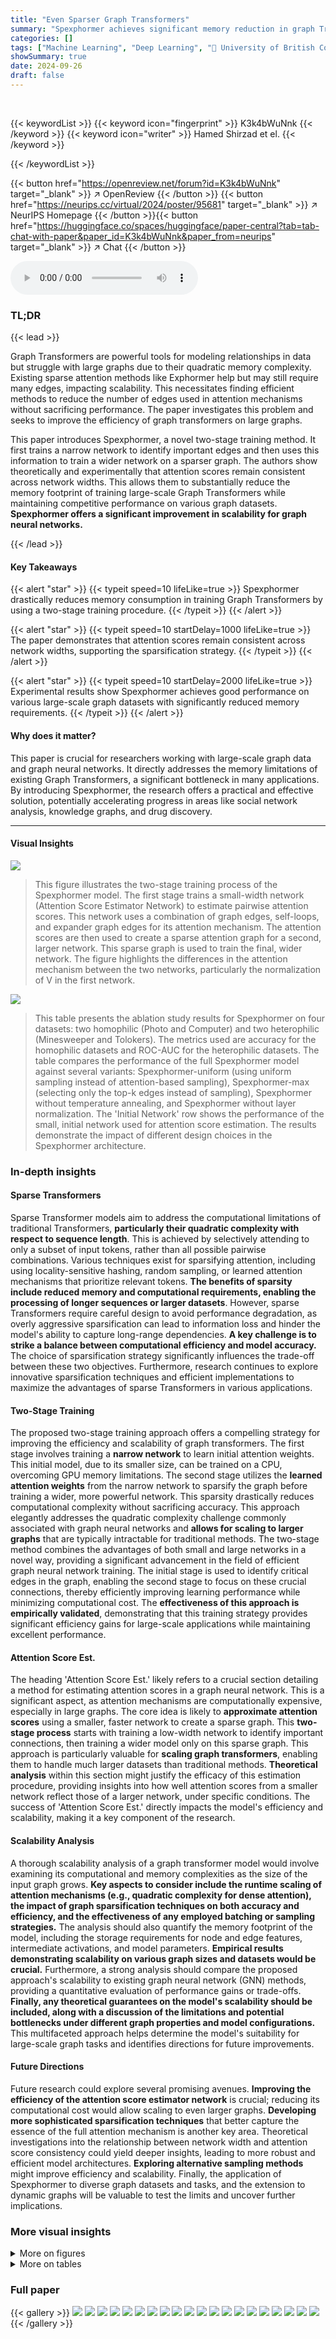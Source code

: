 ```yaml
---
title: "Even Sparser Graph Transformers"
summary: "Spexphormer achieves significant memory reduction in graph Transformers by leveraging a two-stage training process that leverages attention score consistency across network widths to effectively spars..."
categories: []
tags: ["Machine Learning", "Deep Learning", "🏢 University of British Columbia",]
showSummary: true
date: 2024-09-26
draft: false
---
```


<br>

{{< keywordList >}}
{{< keyword icon="fingerprint" >}} K3k4bWuNnk {{< /keyword >}}
{{< keyword icon="writer" >}} Hamed Shirzad et el. {{< /keyword >}}
 
{{< /keywordList >}}

{{< button href="https://openreview.net/forum?id=K3k4bWuNnk" target="_blank" >}}
↗ OpenReview
{{< /button >}}
{{< button href="https://neurips.cc/virtual/2024/poster/95681" target="_blank" >}}
↗ NeurIPS Homepage
{{< /button >}}{{< button href="https://huggingface.co/spaces/huggingface/paper-central?tab=tab-chat-with-paper&paper_id=K3k4bWuNnk&paper_from=neurips" target="_blank" >}}
↗ Chat
{{< /button >}}



<audio controls>
    <source src="https://ai-paper-reviewer.com/K3k4bWuNnk/podcast.wav" type="audio/wav">
    Your browser does not support the audio element.
</audio>


### TL;DR


{{< lead >}}

Graph Transformers are powerful tools for modeling relationships in data but struggle with large graphs due to their quadratic memory complexity.  Existing sparse attention methods like Exphormer help but may still require many edges, impacting scalability. This necessitates finding efficient methods to reduce the number of edges used in attention mechanisms without sacrificing performance.  The paper investigates this problem and seeks to improve the efficiency of graph transformers on large graphs.



This paper introduces Spexphormer, a novel two-stage training method. It first trains a narrow network to identify important edges and then uses this information to train a wider network on a sparser graph. The authors show theoretically and experimentally that attention scores remain consistent across network widths. This allows them to substantially reduce the memory footprint of training large-scale Graph Transformers while maintaining competitive performance on various graph datasets.  **Spexphormer offers a significant improvement in scalability for graph neural networks.**

{{< /lead >}}


#### Key Takeaways

{{< alert "star" >}}
{{< typeit speed=10 lifeLike=true >}} Spexphormer drastically reduces memory consumption in training Graph Transformers by using a two-stage training procedure. {{< /typeit >}}
{{< /alert >}}

{{< alert "star" >}}
{{< typeit speed=10 startDelay=1000 lifeLike=true >}} The paper demonstrates that attention scores remain consistent across network widths, supporting the sparsification strategy. {{< /typeit >}}
{{< /alert >}}

{{< alert "star" >}}
{{< typeit speed=10 startDelay=2000 lifeLike=true >}} Experimental results show Spexphormer achieves good performance on various large-scale graph datasets with significantly reduced memory requirements. {{< /typeit >}}
{{< /alert >}}

#### Why does it matter?
This paper is crucial for researchers working with large-scale graph data and graph neural networks.  It directly addresses the memory limitations of existing Graph Transformers, a significant bottleneck in many applications. By introducing Spexphormer, the research offers a practical and effective solution, potentially accelerating progress in areas like social network analysis, knowledge graphs, and drug discovery.

------
#### Visual Insights



![](https://ai-paper-reviewer.com/K3k4bWuNnk/figures_2_1.jpg)

> This figure illustrates the two-stage training process of the Spexphormer model. The first stage trains a small-width network (Attention Score Estimator Network) to estimate pairwise attention scores.  This network uses a combination of graph edges, self-loops, and expander graph edges for its attention mechanism.  The attention scores are then used to create a sparse attention graph for a second, larger network.  This sparse graph is used to train the final, wider network. The figure highlights the differences in the attention mechanism between the two networks, particularly the normalization of V in the first network.





![](https://ai-paper-reviewer.com/K3k4bWuNnk/tables_9_1.jpg)

> This table presents the ablation study results for Spexphormer on four datasets: two homophilic (Photo and Computer) and two heterophilic (Minesweeper and Tolokers). The metrics used are accuracy for the homophilic datasets and ROC-AUC for the heterophilic datasets. The table compares the performance of the full Spexphormer model against several variants: Spexphormer-uniform (using uniform sampling instead of attention-based sampling), Spexphormer-max (selecting only the top-k edges instead of sampling), Spexphormer without temperature annealing, and Spexphormer without layer normalization. The 'Initial Network' row shows the performance of the small, initial network used for attention score estimation. The results demonstrate the impact of different design choices in the Spexphormer architecture.





### In-depth insights


#### Sparse Transformers
Sparse Transformer models aim to address the computational limitations of traditional Transformers, **particularly their quadratic complexity with respect to sequence length**.  This is achieved by selectively attending to only a subset of input tokens, rather than all possible pairwise combinations.  Various techniques exist for sparsifying attention, including using locality-sensitive hashing,  random sampling, or learned attention mechanisms that prioritize relevant tokens.  **The benefits of sparsity include reduced memory and computational requirements, enabling the processing of longer sequences or larger datasets**. However, sparse Transformers require careful design to avoid performance degradation, as overly aggressive sparsification can lead to information loss and hinder the model's ability to capture long-range dependencies.  **A key challenge is to strike a balance between computational efficiency and model accuracy.**  The choice of sparsification strategy significantly influences the trade-off between these two objectives.  Furthermore, research continues to explore innovative sparsification techniques and efficient implementations to maximize the advantages of sparse Transformers in various applications.

#### Two-Stage Training
The proposed two-stage training approach offers a compelling strategy for improving the efficiency and scalability of graph transformers. The first stage involves training a **narrow network** to learn initial attention weights.  This initial model, due to its smaller size, can be trained on a CPU, overcoming GPU memory limitations.  The second stage utilizes the **learned attention weights** from the narrow network to sparsify the graph before training a wider, more powerful network. This sparsity drastically reduces computational complexity without sacrificing accuracy. This approach elegantly addresses the quadratic complexity challenge commonly associated with graph neural networks and **allows for scaling to larger graphs** that are typically intractable for traditional methods. The two-stage method combines the advantages of both small and large networks in a novel way, providing a significant advancement in the field of efficient graph neural network training. The initial stage is used to identify critical edges in the graph, enabling the second stage to focus on these crucial connections, thereby efficiently improving learning performance while minimizing computational cost. The **effectiveness of this approach is empirically validated**, demonstrating that this training strategy provides significant efficiency gains for large-scale applications while maintaining excellent performance.

#### Attention Score Est.
The heading 'Attention Score Est.' likely refers to a crucial section detailing a method for estimating attention scores in a graph neural network.  This is a significant aspect, as attention mechanisms are computationally expensive, especially in large graphs.  The core idea is likely to **approximate attention scores** using a smaller, faster network to create a sparse graph. This **two-stage process** starts with training a low-width network to identify important connections, then training a wider model only on this sparse graph. This approach is particularly valuable for **scaling graph transformers**, enabling them to handle much larger datasets than traditional methods.  **Theoretical analysis** within this section might justify the efficacy of this estimation procedure, providing insights into how well attention scores from a smaller network reflect those of a larger network, under specific conditions. The success of 'Attention Score Est.' directly impacts the model's efficiency and scalability, making it a key component of the research.

#### Scalability Analysis
A thorough scalability analysis of a graph transformer model would involve examining its computational and memory complexities as the size of the input graph grows.  **Key aspects to consider include the runtime scaling of attention mechanisms (e.g., quadratic complexity for dense attention), the impact of graph sparsification techniques on both accuracy and efficiency, and the effectiveness of any employed batching or sampling strategies.**  The analysis should also quantify the memory footprint of the model, including the storage requirements for node and edge features, intermediate activations, and model parameters.  **Empirical results demonstrating scalability on various graph sizes and datasets would be crucial.**  Furthermore, a strong analysis should compare the proposed approach's scalability to existing graph neural network (GNN) methods, providing a quantitative evaluation of performance gains or trade-offs.  **Finally, any theoretical guarantees on the model's scalability should be included, along with a discussion of the limitations and potential bottlenecks under different graph properties and model configurations.**  This multifaceted approach helps determine the model's suitability for large-scale graph tasks and identifies directions for future improvements.

#### Future Directions
Future research could explore several promising avenues.  **Improving the efficiency of the attention score estimator network** is crucial; reducing its computational cost would allow scaling to even larger graphs.  **Developing more sophisticated sparsification techniques** that better capture the essence of the full attention mechanism is another key area.  Theoretical investigations into the relationship between network width and attention score consistency could yield deeper insights, leading to more robust and efficient model architectures.  **Exploring alternative sampling methods** might improve efficiency and scalability.  Finally, the application of Spexphormer to diverse graph datasets and tasks, and the extension to dynamic graphs will be valuable to test the limits and uncover further implications.


### More visual insights

<details>
<summary>More on figures
</summary>


![](https://ai-paper-reviewer.com/K3k4bWuNnk/figures_5_1.jpg)

> This figure illustrates the two-phase training process of the Spexphormer model.  The first phase uses a low-width network with a specific attention mechanism (combining graph edges, expander graphs, and self-loops) to estimate pairwise attention scores. These scores are then used in a second phase to create a sparse attention graph for training a higher-width network. The figure visually depicts each step of the process, showing the attention mechanisms, the sparsification process, and the final sparse graph used for training.


![](https://ai-paper-reviewer.com/K3k4bWuNnk/figures_7_1.jpg)

> This figure presents the results of an experiment to evaluate how well smaller networks can estimate attention scores of larger networks. The energy distance, a measure of the dissimilarity between two probability distributions, was calculated between the attention score distributions of networks with different widths (4, 8, 16, 32, 64) and a reference network with width 64. Two baseline distributions, uniform and random, were also compared.  The results, shown separately for Actor and Photo datasets with and without expander graphs, indicate that smaller networks yield reasonably accurate estimates of attention scores.


![](https://ai-paper-reviewer.com/K3k4bWuNnk/figures_8_1.jpg)

> This figure illustrates the two-phase training process of the Spexphormer model.  The first phase uses a small-width network (Attention Score Estimator Network) with a sparse attention mechanism to estimate pairwise attention score patterns.  This network combines graph edges, self-loops, and expander graph edges to learn which neighbor nodes are most informative for each node. The learned attention scores are then used to sparsify the graph for the second phase, creating a sparse graph used to train a larger network (High-width Network). The final network, trained on this sparser graph, achieves better efficiency than the original Exphormer network.


![](https://ai-paper-reviewer.com/K3k4bWuNnk/figures_15_1.jpg)

> This figure shows the relationship between memory usage, time per epoch, and batch size for training the model on two large graph datasets: ogbn-proteins and ogbn-arxiv.  The plots demonstrate a trade-off: increasing the batch size reduces the time per epoch but increases memory consumption. Importantly, the test accuracy/AUC remains relatively consistent across different batch sizes, highlighting the flexibility of the proposed approach to balance computational resources and performance.


</details>




<details>
<summary>More on tables
</summary>


![](https://ai-paper-reviewer.com/K3k4bWuNnk/tables_13_1.jpg)
> This table compares the performance of Spexphormer against other Graph Neural Networks (GNNs) on eight datasets.  Five datasets exhibit homophily (similar nodes tend to cluster together), while three datasets show heterophily (nodes with dissimilar features tend to be close).  The metrics used are ROC-AUC (for Minesweeper and Tolokers) and accuracy (for the others).  The table also shows the average edge ratio, which represents the sparsity of the Spexphormer's attention mechanism relative to the original graph.

![](https://ai-paper-reviewer.com/K3k4bWuNnk/tables_14_1.jpg)
> This table presents the statistics of eleven graph datasets used in the paper's experiments. For each dataset, it provides the number of nodes, number of edges, average node degree, number of node features, number of classes, and the evaluation metric used (Accuracy or AUC).  The table helps to understand the scale and characteristics of the datasets, which are crucial for interpreting the experimental results. The note clarifies that edge counts represent directed edges, which are double the number of undirected edges for undirected graphs.

![](https://ai-paper-reviewer.com/K3k4bWuNnk/tables_15_1.jpg)
> This table shows the hyperparameters used to train both the Attention Score Estimator Network and the final Spexphormer Network on five homophilic datasets: ogbn-arxiv, Computer, Photo, CS, and Physics.  For each dataset, it specifies the number of layers (L), the width of the small network (ds), the number of training epochs, the learning rate, the width of the larger network (d<sub>l</sub>), the number of sampled edges per layer (deg<sub>l</sub>), the number of attention heads, the learning rate for the larger network, the number of training epochs for the larger network, and the dropout rate. The hyperparameters are tuned for each dataset individually to achieve optimal performance.

![](https://ai-paper-reviewer.com/K3k4bWuNnk/tables_15_2.jpg)
> This table shows the hyperparameters used for training both the attention score estimator network and the final Spexphormer network on three heterophilic datasets: Actor, Minesweeper, and Tolokers.  It lists the number of layers (L), the width of the estimator network (ds), the number of training epochs, the learning rate, the width of the final network (d<sub>l</sub>), the number of sampled neighbors per layer (deg<sub>l</sub>), the number of attention heads, the learning rate of the final network, the number of training epochs for the final network, and the dropout rate.  These hyperparameters were tuned separately for each dataset to optimize performance.

![](https://ai-paper-reviewer.com/K3k4bWuNnk/tables_16_1.jpg)
> This table shows the hyperparameters used for training the attention score estimator network and the final Spexphormer network for three large graph datasets: ogbn-proteins, Amazon2M, and Pokec.  The hyperparameters include the number of layers (L), the width of the smaller network (ds), the expander degree, the number of epochs, the learning rate, the width of the larger network (di), the number of edges per layer (dege), the number of heads, the learning rate, the number of epochs, the dropout rate, the batch size, and the GPU memory used.

</details>




### Full paper

{{< gallery >}}
<img src="https://ai-paper-reviewer.com/K3k4bWuNnk/1.png" class="grid-w50 md:grid-w33 xl:grid-w25" />
<img src="https://ai-paper-reviewer.com/K3k4bWuNnk/2.png" class="grid-w50 md:grid-w33 xl:grid-w25" />
<img src="https://ai-paper-reviewer.com/K3k4bWuNnk/3.png" class="grid-w50 md:grid-w33 xl:grid-w25" />
<img src="https://ai-paper-reviewer.com/K3k4bWuNnk/4.png" class="grid-w50 md:grid-w33 xl:grid-w25" />
<img src="https://ai-paper-reviewer.com/K3k4bWuNnk/5.png" class="grid-w50 md:grid-w33 xl:grid-w25" />
<img src="https://ai-paper-reviewer.com/K3k4bWuNnk/6.png" class="grid-w50 md:grid-w33 xl:grid-w25" />
<img src="https://ai-paper-reviewer.com/K3k4bWuNnk/7.png" class="grid-w50 md:grid-w33 xl:grid-w25" />
<img src="https://ai-paper-reviewer.com/K3k4bWuNnk/8.png" class="grid-w50 md:grid-w33 xl:grid-w25" />
<img src="https://ai-paper-reviewer.com/K3k4bWuNnk/9.png" class="grid-w50 md:grid-w33 xl:grid-w25" />
<img src="https://ai-paper-reviewer.com/K3k4bWuNnk/10.png" class="grid-w50 md:grid-w33 xl:grid-w25" />
<img src="https://ai-paper-reviewer.com/K3k4bWuNnk/11.png" class="grid-w50 md:grid-w33 xl:grid-w25" />
<img src="https://ai-paper-reviewer.com/K3k4bWuNnk/12.png" class="grid-w50 md:grid-w33 xl:grid-w25" />
<img src="https://ai-paper-reviewer.com/K3k4bWuNnk/13.png" class="grid-w50 md:grid-w33 xl:grid-w25" />
<img src="https://ai-paper-reviewer.com/K3k4bWuNnk/14.png" class="grid-w50 md:grid-w33 xl:grid-w25" />
<img src="https://ai-paper-reviewer.com/K3k4bWuNnk/15.png" class="grid-w50 md:grid-w33 xl:grid-w25" />
<img src="https://ai-paper-reviewer.com/K3k4bWuNnk/16.png" class="grid-w50 md:grid-w33 xl:grid-w25" />
<img src="https://ai-paper-reviewer.com/K3k4bWuNnk/17.png" class="grid-w50 md:grid-w33 xl:grid-w25" />
<img src="https://ai-paper-reviewer.com/K3k4bWuNnk/18.png" class="grid-w50 md:grid-w33 xl:grid-w25" />
<img src="https://ai-paper-reviewer.com/K3k4bWuNnk/19.png" class="grid-w50 md:grid-w33 xl:grid-w25" />
<img src="https://ai-paper-reviewer.com/K3k4bWuNnk/20.png" class="grid-w50 md:grid-w33 xl:grid-w25" />
{{< /gallery >}}